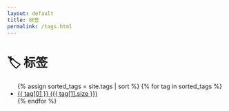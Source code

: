 ```yaml
---
layout: default
title: 标签
permalink: /tags.html
---
```


<h1>🏷️ 标签</h1>
<ul>
  {% assign sorted_tags = site.tags | sort %}
  {% for tag in sorted_tags %}
    <li>
      <a href="{{ site.baseurl }}/tags/{{ tag[0] | slugify }}/">
        {{ tag[0] }} ({{ tag[1].size }})
      </a>
    </li>
  {% endfor %}
</ul>


